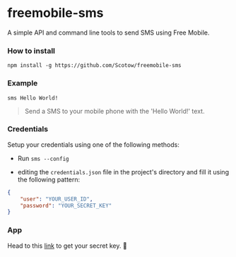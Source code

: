 # freemobile-sms

A simple API and command line tools to send SMS using Free Mobile.

### How to install

`npm install -g https://github.com/Scotow/freemobile-sms`

### Example

`sms Hello World!`
> Send a SMS to your mobile phone with the 'Hello World!' text.

### Credentials

Setup your credentials using one of the following methods:

- Run `sms --config`

- editing the `credentials.json` file in the project's directory and fill it using the following pattern:

```JSON
{
	"user": "YOUR_USER_ID",
	"password": "YOUR_SECRET_KEY"
}
```

### App

Head to this [link](https://mobile.free.fr/moncompte/index.php?page=options) to get your secret key. 🔑
